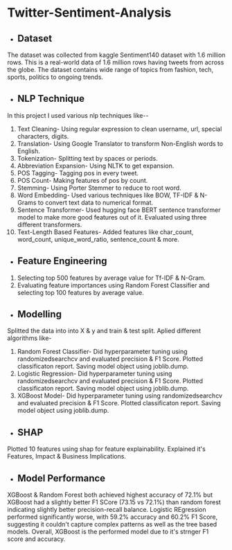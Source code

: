 # Twitter-Sentiment-Analysis
- ## **Dataset**
The dataset was collected from kaggle Sentiment140 dataset with 1.6 million rows.
This is a real-world data of 1.6 million rows having tweets from across the globe. The dataset contains wide range of topics from fashion, tech, sports, politics to ongoing trends.
- ## **NLP Technique**
In this project I used various nlp techniques like--
1. Text Cleaning- Using regular expression to clean username, url, special characters, digits.
2. Translation- Using Google Translator to transform Non-English words to English.
3. Tokenization- Splitting text by spaces or periods.
4. Abbreviation Expansion- Using NLTK to get expansion.
5. POS Tagging- Tagging pos in every tweet.
6. POS Count- Making features of pos by count.
7. Stemming- Using Porter Stemmer to reduce to root word.
8. Word Embedding- Used various techniques like BOW, TF-IDF & N-Grams to convert text data to numerical format.
9. Sentence Transformer- Used hugging face BERT sentence transformer model to make more good features out of it. Evaluated using three
                          different transformers.
11. Text-Length Based Features- Added features like char_count, word_count, unique_word_ratio, sentence_count & more.
- ## **Feature Engineering**
1. Selecting top 500 features by average value for Tf-IDF & N-Gram.
2. Evaluating feature importances using Random Forest Classifier and selecting top 100 features by average value.
- ## **Modelling**
Splitted the data into into X & y and train & test split. Aplied different algorithms like-
1. Random Forest Classifier- Did hyperparameter tuning using randomizedsearchcv and evaluated precision & F1 Score. Plotted classificaton
                             report. Saving model object using joblib.dump.
2. Logistic Regression- Did hyperparameter tuning using randomizedsearchcv and evaluated precision & F1 Score. Plotted classificaton
                        report. Saving model object using joblib.dump.
3. XGBoost Model- Did hyperparameter tuning using randomizedsearchcv and evaluated precision & F1 Score. Plotted classificaton
                  report. Saving model object using joblib.dump.
- ## **SHAP**
Plotted 10 features using shap for feature explainability. Explained it's Features, Impact & Business Implications.
- ## **Model Performance**
XGBoost & Random Forest both achieved highest accuracy of 72.1% but XGBoost had a slightly better F1 SCore (73.15 vs 72.1%) than random    forest indicating slightly better precision-recall balance. Logistic REgression performed significantly worse, with 59.2% accuracy and     60.2% F1 Score, suggesting it couldn't capture complex patterns as well as the tree based models. Overall, XGBoost is the performed model due to it's strnger F1 score and accuracy.
